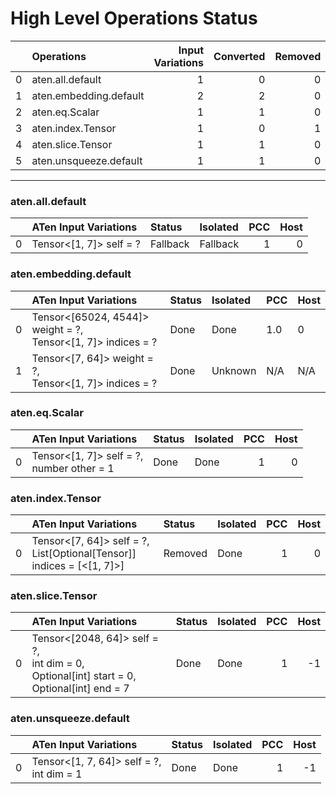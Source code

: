 # High Level Operations Status
|    | Operations             |   Input Variations |   Converted |   Removed |   Fallback | Completed   |   Score |
|---:|:-----------------------|-------------------:|------------:|----------:|-----------:|:------------|--------:|
|  0 | aten.all.default       |                  1 |           0 |         0 |          1 | ✘           |       0 |
|  1 | aten.embedding.default |                  2 |           2 |         0 |          0 | ✅          |       1 |
|  2 | aten.eq.Scalar         |                  1 |           1 |         0 |          0 | ✅          |       1 |
|  3 | aten.index.Tensor      |                  1 |           0 |         1 |          0 | ✅          |       1 |
|  4 | aten.slice.Tensor      |                  1 |           1 |         0 |          0 | ✅          |       1 |
|  5 | aten.unsqueeze.default |                  1 |           1 |         0 |          0 | ✅          |       1 |
***
### aten.all.default
|    | ATen Input Variations   | Status   | Isolated   |   PCC |   Host |
|---:|:------------------------|:---------|:-----------|------:|-------:|
|  0 | Tensor<[1, 7]> self = ? | Fallback | Fallback   |     1 |      0 |
### aten.embedding.default
|    | ATen Input Variations                                           | Status   | Isolated   | PCC   | Host   |
|---:|:----------------------------------------------------------------|:---------|:-----------|:------|:-------|
|  0 | Tensor<[65024, 4544]> weight = ?,<br>Tensor<[1, 7]> indices = ? | Done     | Done       | 1.0   | 0      |
|  1 | Tensor<[7, 64]> weight = ?,<br>Tensor<[1, 7]> indices = ?       | Done     | Unknown    | N/A   | N/A    |
### aten.eq.Scalar
|    | ATen Input Variations                        | Status   | Isolated   |   PCC |   Host |
|---:|:---------------------------------------------|:---------|:-----------|------:|-------:|
|  0 | Tensor<[1, 7]> self = ?,<br>number other = 1 | Done     | Done       |     1 |      0 |
### aten.index.Tensor
|    | ATen Input Variations                                                    | Status   | Isolated   |   PCC |   Host |
|---:|:-------------------------------------------------------------------------|:---------|:-----------|------:|-------:|
|  0 | Tensor<[7, 64]> self = ?,<br>List[Optional[Tensor]] indices = [<[1, 7]>] | Removed  | Done       |     1 |      0 |
### aten.slice.Tensor
|    | ATen Input Variations                                                                             | Status   | Isolated   |   PCC |   Host |
|---:|:--------------------------------------------------------------------------------------------------|:---------|:-----------|------:|-------:|
|  0 | Tensor<[2048, 64]> self = ?,<br>int dim = 0,<br>Optional[int] start = 0,<br>Optional[int] end = 7 | Done     | Done       |     1 |     -1 |
### aten.unsqueeze.default
|    | ATen Input Variations                       | Status   | Isolated   |   PCC |   Host |
|---:|:--------------------------------------------|:---------|:-----------|------:|-------:|
|  0 | Tensor<[1, 7, 64]> self = ?,<br>int dim = 1 | Done     | Done       |     1 |     -1 |

